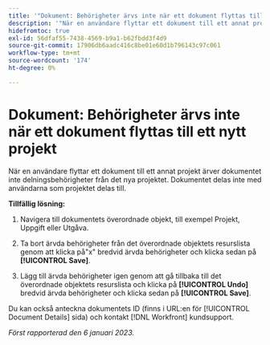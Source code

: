 ```yaml
---
title: '"Dokument: Behörigheter ärvs inte när ett dokument flyttas till ett nytt projekt'
description: '"När en användare flyttar ett dokument till ett annat projekt ärver dokumentet inte delningsbehörigheter från det nya projektet. Dokumentet delas inte med användarna som projektet delas till. '''
hidefromtoc: true
exl-id: 56dfaf55-7438-4569-b9a1-b62fbdd3f4d9
source-git-commit: 17906db6aadc416c8be01e60d1b796143c97c061
workflow-type: tm+mt
source-wordcount: '174'
ht-degree: 0%

---
```


# Dokument: Behörigheter ärvs inte när ett dokument flyttas till ett nytt projekt

<!-- This Known Issue is on the TOC for both Workfront and Workfront Proof-->

<!--Valid issue, won't fix.-->

När en användare flyttar ett dokument till ett annat projekt ärver dokumentet inte delningsbehörigheter från det nya projektet. Dokumentet delas inte med användarna som projektet delas till.

**Tillfällig lösning:**

1. Navigera till dokumentets överordnade objekt, till exempel Projekt, Uppgift eller Utgåva.

1. Ta bort ärvda behörigheter från det överordnade objektets resurslista genom att klicka på&quot;x&quot; bredvid ärvda behörigheter och klicka sedan på **[!UICONTROL Save]**.

1. Lägg till ärvda behörigheter igen genom att gå tillbaka till det överordnade objektets resurslista och klicka på **[!UICONTROL Undo]** bredvid ärvda behörigheter och klicka sedan på **[!UICONTROL Save]**.

Du kan också anteckna dokumentets ID (finns i URL:en för [!UICONTROL Document Details] sida) och kontakt [!DNL Workfront] kundsupport.

_Först rapporterad den 6 januari 2023._

